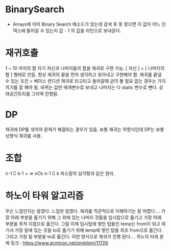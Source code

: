 # BinarySearch
- Arrays에 이미 Binary Search 메소드가 있는데 검색 후 못 찾으면 이 값이 어느 인덱스에 들어갈 수 있는지 값 - 1 의 값을 리턴으로 보내온다.


# 재귀호출
1 ~ 10 까지의 합
자기 자신과 나머지들의 합을 재귀로 구현 가능.
[ 자신 ] + [ 나머지의 합 ] 형태로 만듬.
항상 재귀의 끝을 먼저 생각하고 찾아내고 구현해야 함.
재귀를 끝낼 수 있는 조건 = 베이스 컨디션
재귀로 타고타고 들어갈때 굳이 볼 필요 없는 경우는 가지치기를 잘 해야 됨.
바뀌는 값만 매개변수로 보내고 나머지는 다 static 변수로 뺀다.
상태공간트리를 그리며 진행됨.

# DP
재귀에 DP를 섞어야 문제가 해결되는 경우가 있음. 보통 재귀는 하향식인데 DP는 보통 상향식 재귀를 사용.

# 조합
n-1 C k-1
    +     => nCk
n-1 C k
파스칼의 삼각형과 같은 원리.

# 하노이 타워 알고리즘
무슨 느낌인지는 알겠다. 느낌만 알겠다. 재귀를 직관적으로 이해하기는 참 어렵다....
가장 아래 부분을 옮기기 위해 그 위에 있는 나머지 것들을 임시탑으로 옮기고 가장 아래 부분을 목적 지점으로 옮긴다.
그럼 이제 임시탑에 쌓인 탑들인 temp는 from이 되고 여기서 가장 밑에 있는 것을 to로 옮기기 위해 temp에 쌓인 탑을
최초 from으로 옮긴다. 그리고 가장 밑 부분을 to로 옮긴다.
이런 방식으로 재귀가 진행 된다....
하노이 타워 문제 링크 : https://www.acmicpc.net/problem/11729